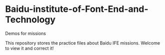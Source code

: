 # Baidu-institute-of-Font-End-and-Technology
Demos for missions

This repository stores the practice files about Baidu IFE missions. Welcome to view it and correct it!
